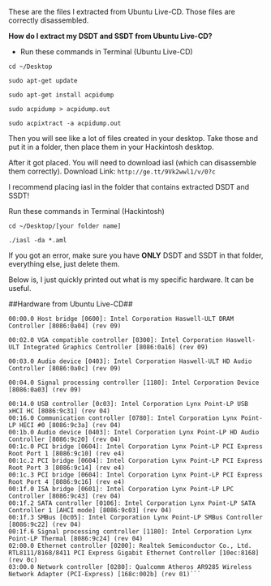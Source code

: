 These are the files I extracted from Ubuntu Live-CD. Those files are correctly disassembled. 

**How do I extract my DSDT and SSDT from Ubuntu Live-CD?**
- Run these commands in Terminal (Ubuntu Live-CD)

`cd ~/Desktop`

`sudo apt-get update`

`sudo apt-get install acpidump`

`sudo acpidump > acpidump.out`

`sudo acpixtract -a acpidump.out`

Then you will see like a lot of files created in your desktop. Take those and put it in a folder, then place them in your Hackintosh desktop.

After it got placed. You will need to download iasl (which can disassemble them correctly). 
Download Link: `http://ge.tt/9Vk2wwl1/v/0?c`

I recommend placing iasl in the folder that contains extracted DSDT and SSDT!

Run these commands in Terminal (Hackintosh)

`cd ~/Desktop/[your folder name]`

`./iasl -da *.aml`

If you got an error, make sure you have **ONLY** DSDT and SSDT in that folder, everything else, just delete them.


Below is, I just quickly printed out what is my specific hardware. It can be useful. 

##Hardware from Ubuntu Live-CD##

```ubuntu@ubuntu:~$ lspci -nn
00:00.0 Host bridge [0600]: Intel Corporation Haswell-ULT DRAM Controller [8086:0a04] (rev 09)

00:02.0 VGA compatible controller [0300]: Intel Corporation Haswell-ULT Integrated Graphics Controller [8086:0a16] (rev 09)

00:03.0 Audio device [0403]: Intel Corporation Haswell-ULT HD Audio Controller [8086:0a0c] (rev 09)

00:04.0 Signal processing controller [1180]: Intel Corporation Device [8086:0a03] (rev 09)

00:14.0 USB controller [0c03]: Intel Corporation Lynx Point-LP USB xHCI HC [8086:9c31] (rev 04)
00:16.0 Communication controller [0780]: Intel Corporation Lynx Point-LP HECI #0 [8086:9c3a] (rev 04)
00:1b.0 Audio device [0403]: Intel Corporation Lynx Point-LP HD Audio Controller [8086:9c20] (rev 04)
00:1c.0 PCI bridge [0604]: Intel Corporation Lynx Point-LP PCI Express Root Port 1 [8086:9c10] (rev e4)
00:1c.2 PCI bridge [0604]: Intel Corporation Lynx Point-LP PCI Express Root Port 3 [8086:9c14] (rev e4)
00:1c.3 PCI bridge [0604]: Intel Corporation Lynx Point-LP PCI Express Root Port 4 [8086:9c16] (rev e4)
00:1f.0 ISA bridge [0601]: Intel Corporation Lynx Point-LP LPC Controller [8086:9c43] (rev 04)
00:1f.2 SATA controller [0106]: Intel Corporation Lynx Point-LP SATA Controller 1 [AHCI mode] [8086:9c03] (rev 04)
00:1f.3 SMBus [0c05]: Intel Corporation Lynx Point-LP SMBus Controller [8086:9c22] (rev 04)
00:1f.6 Signal processing controller [1180]: Intel Corporation Lynx Point-LP Thermal [8086:9c24] (rev 04)
02:00.0 Ethernet controller [0200]: Realtek Semiconductor Co., Ltd. RTL8111/8168/8411 PCI Express Gigabit Ethernet Controller [10ec:8168] (rev 0c)
03:00.0 Network controller [0280]: Qualcomm Atheros AR9285 Wireless Network Adapter (PCI-Express) [168c:002b] (rev 01)```
